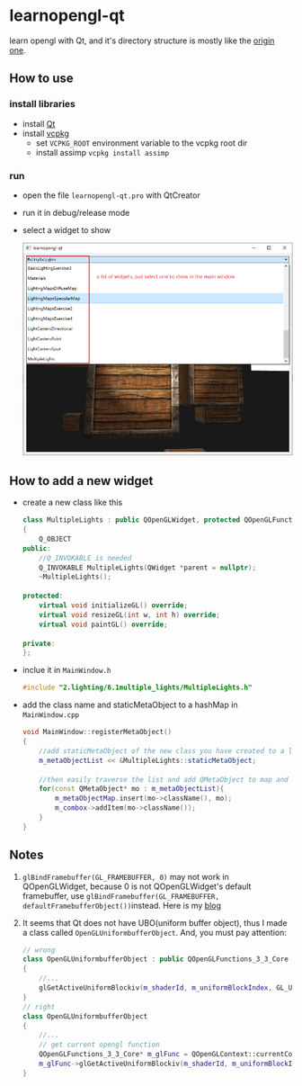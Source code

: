 # learnopengl-qt

learn opengl with Qt, and it's directory structure is mostly like the [origin one](https://github.com/JoeyDeVries/LearnOpenGL/tree/master/src).

## How to use

### install libraries

* install [Qt](https://www.qt.io/download)
* install [vcpkg](https://github.com/microsoft/vcpkg)
  * set `VCPKG_ROOT` environment variable to the vcpkg root dir
  * install assimp `vcpkg install assimp`

### run

* open the file ```learnopengl-qt.pro``` with QtCreator
* run it in debug/release mode
* select a widget to show

    ![main window](./resources/readme/window.png)

## How to add a new widget

* create a new class like this

    ```c++
    class MultipleLights : public QOpenGLWidget, protected QOpenGLFunctions_3_3_Core
    {
        Q_OBJECT
    public:
        //Q_INVOKABLE is needed
        Q_INVOKABLE MultipleLights(QWidget *parent = nullptr);
        ~MultipleLights();

    protected:
        virtual void initializeGL() override;
        virtual void resizeGL(int w, int h) override;
        virtual void paintGL() override;

    private:
    };
    ```

* inclue it in ```MainWindow.h```

    ```c++
    #include "2.lighting/6.1multiple_lights/MultipleLights.h"
    ```

* add the class name and staticMetaObject to a hashMap in ```MainWindow.cpp```

    ```c++
    void MainWindow::registerMetaObject()
    {
        //add staticMetaObject of the new class you have created to a list
        m_metaObjectList << &MultipleLights::staticMetaObject;

        //then easily traverse the list and add QMetaObject to map and combox
        for(const QMetaObject* mo : m_metaObjectList){
            m_metaObjectMap.insert(mo->className(), mo);
            m_combox->addItem(mo->className());
        }
    }
    ```

## Notes

1. ```glBindFramebuffer(GL_FRAMEBUFFER, 0)``` may not work in QOpenGLWidget, because 0 is not QOpenGLWidget's default framebuffer, use ```glBindFramebuffer(GL_FRAMEBUFFER, defaultFramebufferObject())```instead. Here is my [blog](https://www.cnblogs.com/miyanyan/p/15131720.html)

2. It seems that Qt does not have UBO(uniform buffer object), thus I made a class called ```OpenGLUniformbufferObject```. And, you must pay attention:

    ```c++
    // wrong
    class OpenGLUniformbufferObject : public QOpenGLFunctions_3_3_Core
    {
        //...
        glGetActiveUniformBlockiv(m_shaderId, m_uniformBlockIndex, GL_UNIFORM_BLOCK_DATA_SIZE, &m_uboSize);
    }
    // right
    class OpenGLUniformbufferObject
    {
        //...
        // get current opengl function
        QOpenGLFunctions_3_3_Core* m_glFunc = QOpenGLContext::currentContext()->versionFunctions<QOpenGLFunctions_3_3_Core>();
        m_glFunc->glGetActiveUniformBlockiv(m_shaderId, m_uniformBlockIndex, GL_UNIFORM_BLOCK_DATA_SIZE, &m_uboSize);
    }
    
    ```
